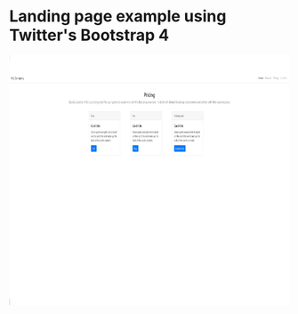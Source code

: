 # Landing page example using Twitter's Bootstrap 4

<p align="center">
  <img src="./img/page.jpg" alt="Landing page example"
       width="654" height="450">
</p>